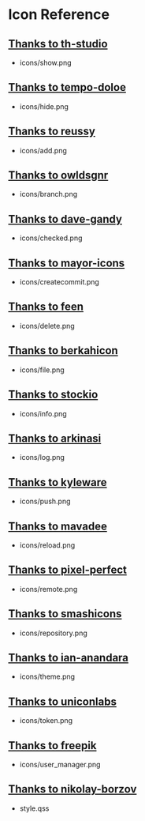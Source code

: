 # Icon Reference

## <a href="https://www.flaticon.com/authors/th-studio" target="_blank">Thanks to th-studio</a>
- icons/show.png

## <a href="https://www.flaticon.com/authors/tempo-doloe" target="_blank">Thanks to tempo-doloe</a>
- icons/hide.png

## <a href="https://www.flaticon.com/authors/reussy" target="_blank">Thanks to reussy</a>
- icons/add.png

## <a href="https://www.flaticon.com/authors/owldsgnr" target="_blank">Thanks to owldsgnr</a>
- icons/branch.png

## <a href="https://www.flaticon.com/authors/dave-gandy" target="_blank">Thanks to dave-gandy</a>
- icons/checked.png

## <a href="https://www.flaticon.com/authors/mayor-icons" target="_blank">Thanks to mayor-icons</a>
- icons/createcommit.png

## <a href="https://www.flaticon.com/authors/feen" target="_blank">Thanks to feen</a>
- icons/delete.png

## <a href="https://www.flaticon.com/authors/berkahicon" target="_blank">Thanks to berkahicon</a>
- icons/file.png

## <a href="https://www.flaticon.com/authors/stockio" target="_blank">Thanks to stockio</a>
- icons/info.png

## <a href="https://www.flaticon.com/authors/arkinasi" target="_blank">Thanks to arkinasi</a>
- icons/log.png

## <a href="https://www.flaticon.com/authors/kyleware" target="_blank">Thanks to kyleware</a>
- icons/push.png

## <a href="https://www.flaticon.com/authors/mavadee" target="_blank">Thanks to mavadee</a>
- icons/reload.png

## <a href="https://www.flaticon.com/authors/pixel-perfect" target="_blank">Thanks to pixel-perfect</a>
- icons/remote.png

## <a href="https://www.flaticon.com/authors/smashicons" target="_blank">Thanks to smashicons</a>
- icons/repository.png

## <a href="https://www.flaticon.com/authors/ian-anandara" target="_blank">Thanks to ian-anandara</a>
- icons/theme.png

## <a href="https://www.flaticon.com/authors/uniconlabs" target="_blank">Thanks to uniconlabs</a>
- icons/token.png

## <a href="https://www.flaticon.com/authors/freepik" target="_blank">Thanks to freepik</a>
- icons/user_manager.png

## <a href="https://github.com/nikolay-borzov/modorganizer-themes" target="_blank">Thanks to nikolay-borzov</a>
- style.qss